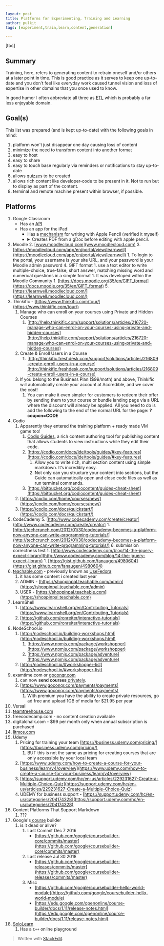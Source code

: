 ```yaml
---

layout: post
title: Platforms for Experimenting, Training and Learning
author: pulkit
tags: [experiment,train,learn,content,generation]

---
```


[toc]

## Summary

Training, here, refers to generating content to retrain oneself and/or others at a later point in time. This is good practice as it serves to keep one up-to-date and you don't feel like everyday work caused tunnel vision and loss of expertise in other domains that you once used to know.

In good humor I often abbreviate all three as [ETL](https://en.wikipedia.org/wiki/Extract,_transform,_load) which is probably a far less enjoyable domain.

## Goal(s)
This list was prepared (and is kept up-to-date) with the following goals in mind:
1. platform won't just disappear one day causing loss of content
2. minimize the need to transform content into another format
3. easy to host
4. easy to share
5. easy to touch base regularly via reminders or notifications to stay up-to-date
6. allows quizzes to be created
7. allows rich content like developer-code to be present in it. Not to run but to display as part of the content.
8. terminal and remote machine present within browser, if possible.

## Platforms

1. Google Classroom
	* Has an [API](https://developers.google.com/classroom/)
	* Has an app for the iPad
		* Has a [mechanism](https://youtu.be/GIN-EtPa0lw) for writing with Apple Pencil (verified it myself)
		* <details> <summary>Creates PDF from a gDoc before editing with apple pencil.</summary> If you don't plan on editing the assignment further an the students don't need to type stuff in, then perhaps one should always create assignments with PDFs attached instead of gDocs so that students don't get confused when a PDF copy is created from gDoc for them to edit. They might submit the wrong copy as their answer!</details>
2. Moodle
	2. [www.moodlecloud.com](www.moodlecloud.com)
	3. [https://moodlecloud.com/app/en/portal/view/learnwell](https://moodlecloud.com/app/en/portal/view/learnwell)
        1. To login to the portal, your username is your site URL, and your password is your Moodle admin password
	4. GIFT format
        1. use a text editor to write multiple-choice, true-false, short answer, matching missing word and numerical questions in a simple format
        1. It was developed within the Moodle Community
        1. [https://docs.moodle.org/35/en/GIFT_format](https://docs.moodle.org/35/en/GIFT_format)
	5. [https://learnwell.moodlecloud.com/](https://learnwell.moodlecloud.com/)
3. Thinkific - [https://www.thinkific.com/tour/](https://www.thinkific.com/tour/)
    1. Manage who can enroll on your courses using Private and Hidden Courses
        1. [http://help.thinkific.com/support/solutions/articles/216720-manage-who-can-enrol-on-your-courses-using-private-and-hidden-courses](http://help.thinkific.com/support/solutions/articles/216720-manage-who-can-enrol-on-your-courses-using-private-and-hidden-courses)
    1. Create & Enroll Users in a Course
        1. [http://thinkific.freshdesk.com/support/solutions/articles/216809-create-enroll-users-in-a-course](http://thinkific.freshdesk.com/support/solutions/articles/216809-create-enroll-users-in-a-course)
    1. If you belong to the Business Plan ($99/moth) and above, Thinkific will automatically create your account at Accredible, and we cover the cost!
        1. You can make it even simpler for customers to redeem their offer by sending them to your course or bundle landing page via a URL where the discount will already be applied. All you need to do is add the following to the end of the normal URL for the page: **?coupon=CODE** 
4. Codio
	1. Apparently they entered the training platform + ready made VM game too!
        1. [Codio Guides](https://codio.com/docs/ide/tools/guides/), a rich content authoring tool for publishing content that allows students to view instructions while they edit their code.
        1. [https://codio.com/docs/ide/tools/guides/#key-features](https://codio.com/docs/ide/tools/guides/#key-features)
            1. Allow you to write rich, multi section content using simple markdown. It’s incredibly easy.
           1. Not only can you structure your content into sections, but the Guide can automatically open and close code files as well as run terminal commands.
        1. [https://bitbucket.org/codiocontent/guides-cheat-sheet](https://bitbucket.org/codiocontent/guides-cheat-sheet)
	2. [https://codio.com/home/courses/new/](https://codio.com/home/courses/new/)
	3. [https://codio.com/docs/quickstart/](https://codio.com/docs/quickstart/)
5. CodeCademy
	5. [http://www.codecademy.com/create/creator](http://www.codecademy.com/create/creator)
        1. [http://techcrunch.com/2012/01/30/codecademy-becomes-a-platform-now-anyone-can-write-programming-tutorials/](http://techcrunch.com/2012/01/30/codecademy-becomes-a-platform-now-anyone-can-write-programming-tutorials/)
	6. submission correctness test
        1. [http://www.codecademy.com/blog/14-the-jquery-expect-library](http://www.codecademy.com/blog/14-the-jquery-expect-library)
        1. [https://gist.github.com/fanaugen/4980604](https://gist.github.com/fanaugen/4980604)
6. [teachable.com](http://teachable.com) - previously known as [UseFedora](https://usefedora.com/)
    1. it has some content i created last year
    1. ADMIN - [https://shoppinpal.teachable.com/admin](https://shoppinpal.teachable.com/admin)
    1. USER - [https://shoppinpal.teachable.com](https://shoppinpal.teachable.com)
7. LearnShell
    1. [https://www.learnshell.org/en/Contributing_Tutorials](https://www.learnshell.org/en/Contributing_Tutorials)
    1. [https://github.com/ronreiter/interactive-tutorials](https://github.com/ronreiter/interactive-tutorials)
8. NodeSchool.io
    1. [http://nodeschool.io/building-workshops.html](http://nodeschool.io/building-workshops.html)
        1. [https://www.npmjs.com/package/workshopper](https://www.npmjs.com/package/workshopper)
        1. [https://www.npmjs.com/package/adventure](https://www.npmjs.com/package/adventure)
    1. [http://nodeschool.io/#workshopper-list](http://nodeschool.io/#workshopper-list)
9. examtime.com or [goconqr.com](http://goconqr.com)
    1. can now **send courses**[ privately](https://www.goconqr.com/en/info/goconqr-campus-private-links-quote).
    1. [https://www.goconqr.com/payments/payments](https://www.goconqr.com/payments/payments)
        1. With premium you have the ability to create private resources, go ad free and upload 1GB of media for $21.95 per year
10. Versal
11. [teamtreehouse.com](http://teamtreehouse.com)
12. freecodecamp.com - no content creation available
13. digitalchalk.com - $99 per month only when annual subscription is purchased
14. [litmos.com](http://litmos.com)
15. Udemy
    1. Pricing for training your team [https://business.udemy.com/pricing/](https://business.udemy.com/pricing/)
        1. BUT this is not the same as pricing for creating courses that are only accessible by your local team
    1. [https://www.udemy.com/how-to-create-a-course-for-your-business/learn/v4/overview](https://www.udemy.com/how-to-create-a-course-for-your-business/learn/v4/overview)
    1. [https://support.udemy.com/hc/en-us/articles/229231627-Create-a-Multiple-Choice-Quiz](https://support.udemy.com/hc/en-us/articles/229231627-Create-a-Multiple-Choice-Quiz)
    1. UDEMY for business support - [https://support.udemy.com/hc/en-us/categories/204174328](https://support.udemy.com/hc/en-us/categories/204174328)
16. Content Platforms That Support Markdown
    1. ???
17. Google's[ course](https://edu.google.com/openonline/) builder
    1. is it dead or alive?
	    1.  Last Commit Dec 7 2016
            *   [https://github.com/google/coursebuilder-core/commits/master](https://github.com/google/coursebuilder-core/commits/master)
	    2.  Last release Jul 30 2018
		    * [https://github.com/google/coursebuilder-releases/commits/master](https://github.com/google/coursebuilder-releases/commits/master)
	    3.  Misc
		    *  [https://github.com/google/coursebuilder-hello-world-module](https://github.com/google/coursebuilder-hello-world-module)
		    * [https://edu.google.com/openonline/course-builder/docs/1.11/release-notes.html](https://edu.google.com/openonline/course-builder/docs/1.11/release-notes.html)
18. [SoloLearn](https://www.sololearn.com/)
	1.  Has a `C++` online playground

> Written with [StackEdit](https://stackedit.io/).
<!--stackedit_data:
eyJoaXN0b3J5IjpbLTEzMTUwNzc5MjIsLTEzOTIxNjc2NTQsLT
M3NDc3MDEzNiwtNDAwNDU4MTAyLC0zOTE0MTgwMjAsMTUzMjU3
MTQxOCwtMTU0NTQzMDYyLC0xMDY4MzA1MzI0XX0=
-->